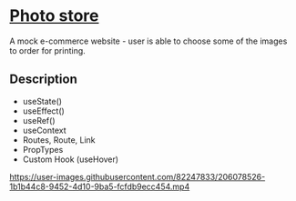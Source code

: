# [Photo store](https://frontendella.github.io/Photo-e-commerce-website/)
A mock e-commerce website - user is able to choose some of the images to order for printing.


## Description

<p align="right">

* useState()
* useEffect()
* useRef()
* useContext
* Routes, Route, Link
* PropTypes
* Custom Hook (useHover)

</p>


https://user-images.githubusercontent.com/82247833/206078526-1b1b44c8-9452-4d10-9ba5-fcfdb9ecc454.mp4




